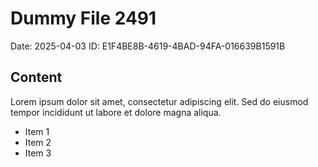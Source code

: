 # Dummy File 2491

Date: 2025-04-03
ID: E1F4BE8B-4619-4BAD-94FA-016639B1591B

## Content

Lorem ipsum dolor sit amet, consectetur adipiscing elit.
Sed do eiusmod tempor incididunt ut labore et dolore magna aliqua.

* Item 1
* Item 2
* Item 3

